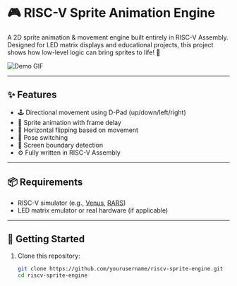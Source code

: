 # 🎮 RISC-V Sprite Animation Engine

A 2D sprite animation & movement engine built entirely in RISC-V Assembly. Designed for LED matrix displays and educational projects, this project shows how low-level logic can bring sprites to life! 🚀

![Demo GIF](link-to-your-demo.gif) <!-- Replace with actual GIF URL -->

---

## ✨ Features

- 🕹️ Directional movement using D-Pad (up/down/left/right)
- 💫 Sprite animation with frame delay
- 🔄 Horizontal flipping based on movement
- 🧍 Pose switching
- 🧱 Screen boundary detection
- ⚙️ Fully written in RISC-V Assembly

---

## 📦 Requirements

- RISC-V simulator (e.g., [Venus](https://venus.cs61c.org/), [RARS](https://github.com/TheThirdOne/rars))
- LED matrix emulator or real hardware (if applicable)

---

## 🚀 Getting Started

1. Clone this repository:
   ```bash
   git clone https://github.com/yourusername/riscv-sprite-engine.git
   cd riscv-sprite-engine
